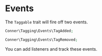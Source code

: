 Events
============

The `Taggable` trait will fire off two events.

```php
Conner\Tagging\Events\TagAdded;

Conner\Tagging\Events\TagRemoved;
```

You can add listeners and track these events.